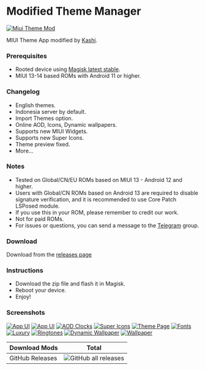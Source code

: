 # Modified Theme Manager
 
[![Miui Theme Mod](https://telegra.ph/file/4aaf608442228a98f74f7.png)](https://telegra.ph/file/4aaf608442228a98f74f7.png)

MIUI Theme App modified by [Kashi](https://t.me/kakashi1v1).

### Prerequisites
- Rooted device using [Magisk latest stable](https://github.com/topjohnwu/Magisk/releases/latest).
- MIUI 13-14 based ROMs with Android 11 or higher.

### Changelog
- English themes.
- Indonesia server by default.
- Import Themes option.
- Online AOD, Icons, Dynamic wallpapers.
- Supports new MIUI Widgets.
- Supports new Super Icons.
- Theme preview fixed.
- More...

### Notes
- Tested on Global/CN/EU ROMs based on MIUI 13 - Android 12 and higher.
- Users with Global/CN ROMs based on Android 13 are required to disable signature verification, and it is recommended to use Core Patch LSPosed module.
- If you use this in your ROM, please remember to credit our work.
- Not for paid ROMs.
- For issues or questions, you can send a message to the [Telegram](https://t.me/amogus_discussion) group.


### Download
Download from the [releases page](https://github.com/Mods-Center/Miui_Theme_Mod/releases)

### Instructions
- Download the zip file and flash it in Magisk.
- Reboot your device.
- Enjoy!

### Screenshots
[![App UI](https://telegra.ph/file/f7ae3a187835bc78ea32c.png)](https://telegra.ph/file/f7ae3a187835bc78ea32c.png)
[![App UI](https://telegra.ph/file/8f8eefc904c942ec0a560.png)](https://telegra.ph/file/8f8eefc904c942ec0a560.png)
[![AOD Clocks](https://64.media.tumblr.com/16c8cc5806863695be1e4f3793f54cd0/1d9a1bfdc38053da-a7/s1280x1920/d0d91e93f73265ff75a3ee581d22c7edaf60e9e1.pnj)](https://64.media.tumblr.com/16c8cc5806863695be1e4f3793f54cd0/1d9a1bfdc38053da-a7/s1280x1920/d0d91e93f73265ff75a3ee581d22c7edaf60e9e1.pnj)
[![Super Icons](https://telegra.ph/file/acd92855ca888a89d2d20.png)](https://telegra.ph/file/acd92855ca888a89d2d20.png)
[![Theme Page](https://telegra.ph/file/3d3bf9c005bf44f82383d.png)](https://telegra.ph/file/3d3bf9c005bf44f82383d.png)
[![Fonts](https://64.media.tumblr.com/d56113fa2ba65b7140fd5ec89d0a9270/1d9a1bfdc38053da-67/s1280x1920/2c8a3a137e62974bfc4b608d056fa073af7ad624.pnj)](https://64.media.tumblr.com/d56113fa2ba65b7140fd5ec89d0a9270/1d9a1bfdc38053da-67/s1280x1920/2c8a3a137e62974bfc4b608d056fa073af7ad624.pnj)
[![Luxury](https://telegra.ph/file/8942fbd97f8534ff141d1.png)](https://telegra.ph/file/8942fbd97f8534ff141d1.png)
[![Ringtones](https://64.media.tumblr.com/fb6cd090665f5b1e8f716bed28d6ef76/1d9a1bfdc38053da-83/s1280x1920/0c34b1f57b3853bd33d9e83616008958ed737f4f.pnj)](https://64.media.tumblr.com/fb6cd090665f5b1e8f716bed28d6ef76/1d9a1bfdc38053da-83/s1280x1920/0c34b1f57b3853bd33d9e83616008958ed737f4f.pnj)
[![Dynamic Wallpaper](https://64.media.tumblr.com/3be23dfe1368f352f660a812b70e2c5c/1d9a1bfdc38053da-06/s1280x1920/6c64ec71faf5a234f25ff8b3b7091939dd033a5e.pnj)](https://64.media.tumblr.com/3be23dfe1368f352f660a812b70e2c5c/1d9a1bfdc38053da-06/s1280x1920/6c64ec71faf5a234f25ff8b3b7091939dd033a5e.pnj)
[![Wallpaper](https://64.media.tumblr.com/aec08df0423a3be84426929f331b7c0c/1d9a1bfdc38053da-c6/s1280x1920/6618490b3e015279dc5a2b2fbc5f2d2a1d244433.pnj)](https://64.media.tumblr.com/aec08df0423a3be84426929f331b7c0c/1d9a1bfdc38053da-c6/s1280x1920/6618490b3e015279dc5a2b2fbc5f2d2a1d244433.pnj)


| Download Mods | Total |
| --- | --- |
| GitHub Releases | ![GitHub all releases](https://img.shields.io/github/downloads/Mods-Center/Miui_Theme_Mod/total?logo=GitHub&style=for-the-badge&color=blue) |

